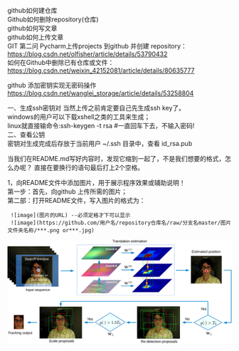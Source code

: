 
github如何建仓库  
Github如何删除repository(仓库)  
github如何写文章  
github如何上传文章  
GIT 第二问 Pycharm上传projects 到github 并创建 repository： https://blog.csdn.net/olfisher/article/details/53790432  
如何在Github中删除已有仓库或文件：https://blog.csdn.net/weixin_42152081/article/details/80635777  

github 添加密钥实现无密码操作
   https://blog.csdn.net/wanglei_storage/article/details/53258804

一、生成ssh密钥对
    当然上传之前肯定要自己先生成ssh key了。  
    windows的用户可以下载xshell之类的工具来生成；  
    linux就直接输命令:ssh-keygen -t rsa    #一直回车下去，不输入密码!  
二、查看公钥  
    密钥对生成完成后存放于当前用户 ~/.ssh 目录中，查看 id_rsa.pub  
    

 当我们在README.md写好内容时，发现它缩到一起了，不是我们想要的格式，怎么办呢？  直接在要换行的语句最后打上2个空格。
         
1，向README文件中添加图片，用于展示程序效果或辅助说明！  
第一步：首先，向github 上传所需的图片；  
第二部：打开README文件，写入图片的格式为： 

     ![image](图片的URL) --必须定格才下可以显示
     ![image](https://github.com/用户名/repository仓库名/raw/分支名master/图片文件夹名称/***.png or***.jpg)
   
 ![image](https://github.com/liuliu408/image/blob/master/image1.png)

